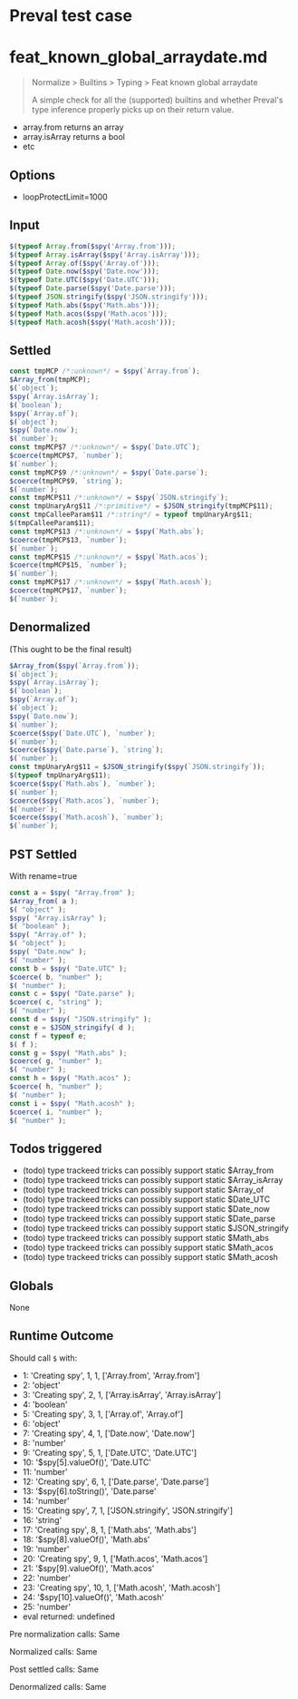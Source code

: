 # Preval test case

# feat_known_global_arraydate.md

> Normalize > Builtins > Typing > Feat known global arraydate
>
> A simple check for all the (supported) builtins and whether Preval's type inference properly picks up on their return value.

- array.from returns an array
- array.isArray returns a bool
- etc

## Options

- loopProtectLimit=1000

## Input

`````js filename=intro
$(typeof Array.from($spy('Array.from')));
$(typeof Array.isArray($spy('Array.isArray')));
$(typeof Array.of($spy('Array.of')));
$(typeof Date.now($spy('Date.now')));
$(typeof Date.UTC($spy('Date.UTC')));
$(typeof Date.parse($spy('Date.parse')));
$(typeof JSON.stringify($spy('JSON.stringify')));
$(typeof Math.abs($spy('Math.abs')));
$(typeof Math.acos($spy('Math.acos')));
$(typeof Math.acosh($spy('Math.acosh')));
`````


## Settled


`````js filename=intro
const tmpMCP /*:unknown*/ = $spy(`Array.from`);
$Array_from(tmpMCP);
$(`object`);
$spy(`Array.isArray`);
$(`boolean`);
$spy(`Array.of`);
$(`object`);
$spy(`Date.now`);
$(`number`);
const tmpMCP$7 /*:unknown*/ = $spy(`Date.UTC`);
$coerce(tmpMCP$7, `number`);
$(`number`);
const tmpMCP$9 /*:unknown*/ = $spy(`Date.parse`);
$coerce(tmpMCP$9, `string`);
$(`number`);
const tmpMCP$11 /*:unknown*/ = $spy(`JSON.stringify`);
const tmpUnaryArg$11 /*:primitive*/ = $JSON_stringify(tmpMCP$11);
const tmpCalleeParam$11 /*:string*/ = typeof tmpUnaryArg$11;
$(tmpCalleeParam$11);
const tmpMCP$13 /*:unknown*/ = $spy(`Math.abs`);
$coerce(tmpMCP$13, `number`);
$(`number`);
const tmpMCP$15 /*:unknown*/ = $spy(`Math.acos`);
$coerce(tmpMCP$15, `number`);
$(`number`);
const tmpMCP$17 /*:unknown*/ = $spy(`Math.acosh`);
$coerce(tmpMCP$17, `number`);
$(`number`);
`````


## Denormalized
(This ought to be the final result)

`````js filename=intro
$Array_from($spy(`Array.from`));
$(`object`);
$spy(`Array.isArray`);
$(`boolean`);
$spy(`Array.of`);
$(`object`);
$spy(`Date.now`);
$(`number`);
$coerce($spy(`Date.UTC`), `number`);
$(`number`);
$coerce($spy(`Date.parse`), `string`);
$(`number`);
const tmpUnaryArg$11 = $JSON_stringify($spy(`JSON.stringify`));
$(typeof tmpUnaryArg$11);
$coerce($spy(`Math.abs`), `number`);
$(`number`);
$coerce($spy(`Math.acos`), `number`);
$(`number`);
$coerce($spy(`Math.acosh`), `number`);
$(`number`);
`````


## PST Settled
With rename=true

`````js filename=intro
const a = $spy( "Array.from" );
$Array_from( a );
$( "object" );
$spy( "Array.isArray" );
$( "boolean" );
$spy( "Array.of" );
$( "object" );
$spy( "Date.now" );
$( "number" );
const b = $spy( "Date.UTC" );
$coerce( b, "number" );
$( "number" );
const c = $spy( "Date.parse" );
$coerce( c, "string" );
$( "number" );
const d = $spy( "JSON.stringify" );
const e = $JSON_stringify( d );
const f = typeof e;
$( f );
const g = $spy( "Math.abs" );
$coerce( g, "number" );
$( "number" );
const h = $spy( "Math.acos" );
$coerce( h, "number" );
$( "number" );
const i = $spy( "Math.acosh" );
$coerce( i, "number" );
$( "number" );
`````


## Todos triggered


- (todo) type trackeed tricks can possibly support static $Array_from
- (todo) type trackeed tricks can possibly support static $Array_isArray
- (todo) type trackeed tricks can possibly support static $Array_of
- (todo) type trackeed tricks can possibly support static $Date_UTC
- (todo) type trackeed tricks can possibly support static $Date_now
- (todo) type trackeed tricks can possibly support static $Date_parse
- (todo) type trackeed tricks can possibly support static $JSON_stringify
- (todo) type trackeed tricks can possibly support static $Math_abs
- (todo) type trackeed tricks can possibly support static $Math_acos
- (todo) type trackeed tricks can possibly support static $Math_acosh


## Globals


None


## Runtime Outcome


Should call `$` with:
 - 1: 'Creating spy', 1, 1, ['Array.from', 'Array.from']
 - 2: 'object'
 - 3: 'Creating spy', 2, 1, ['Array.isArray', 'Array.isArray']
 - 4: 'boolean'
 - 5: 'Creating spy', 3, 1, ['Array.of', 'Array.of']
 - 6: 'object'
 - 7: 'Creating spy', 4, 1, ['Date.now', 'Date.now']
 - 8: 'number'
 - 9: 'Creating spy', 5, 1, ['Date.UTC', 'Date.UTC']
 - 10: '$spy[5].valueOf()', 'Date.UTC'
 - 11: 'number'
 - 12: 'Creating spy', 6, 1, ['Date.parse', 'Date.parse']
 - 13: '$spy[6].toString()', 'Date.parse'
 - 14: 'number'
 - 15: 'Creating spy', 7, 1, ['JSON.stringify', 'JSON.stringify']
 - 16: 'string'
 - 17: 'Creating spy', 8, 1, ['Math.abs', 'Math.abs']
 - 18: '$spy[8].valueOf()', 'Math.abs'
 - 19: 'number'
 - 20: 'Creating spy', 9, 1, ['Math.acos', 'Math.acos']
 - 21: '$spy[9].valueOf()', 'Math.acos'
 - 22: 'number'
 - 23: 'Creating spy', 10, 1, ['Math.acosh', 'Math.acosh']
 - 24: '$spy[10].valueOf()', 'Math.acosh'
 - 25: 'number'
 - eval returned: undefined

Pre normalization calls: Same

Normalized calls: Same

Post settled calls: Same

Denormalized calls: Same
